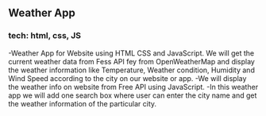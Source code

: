 ## Weather App
### tech: html, css, JS
-Weather App for Website using HTML CSS and JavaScript. We will get the current weather data from Fess API fey from OpenWeatherMap and display the weather information like Temperature,  Weather condition, Humidity and Wind Speed according to the city on our website or app.
-We will display the weather info on website from Free API using JavaScript.
-In this weather app we will add one search box where user can enter the city name and get the weather information of the particular city.